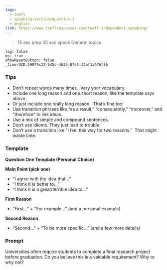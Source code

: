 ```yaml
---
tags:
  - toefl
  - speaking-section/question-1
  - english
link: https://www.toeflresources.com/toefl-independent-speaking/
---
```

>15 sec prep
>45 sec speak
>General topics

```timer
log: false
ms: true
showResetButton: false
_timerUID:59879c23-545c-4b25-87e1-32af1a676ff6
```

### Tips

- Don’t repeat words many times.  Vary your vocabulary.
- Include one long reason and one short reason, like the template says above.
- Or just include one really long reason.  That’s fine too!
- Use transition phrases like “as a result,” “consequently,” “moreover,” and “therefore” to link ideas.
- Use a mix of simple and compound sentences.
- Don’t use idioms. They just lead to trouble.
- Don’t use a transition like “I feel this way for two reasons.”  That might waste time.

### Template

**Question One Template (Personal Choice)**

**Main Point (pick one)**

- “I agree with the idea that…”
- “I think it is better to…”
- “I think it is a great/terrible idea to…”

**First Reason**

- “First…” + “For example…” (and a personal example)

**Second Reason**

- “Second…” + “To be more specific…” (and a few more details)



### Prompt

Universities often require students to complete a final research project before graduation. Do you believe this is a valuable requirement? Why or why not?
